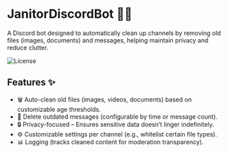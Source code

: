 # JanitorDiscordBot 🤖🧹
A Discord bot designed to automatically clean up channels by removing old files (images, documents) and messages, helping maintain privacy and reduce clutter.

![License](https://img.shields.io/badge/License-MIT-yellow)

## Features ✨
- 🗑️ Auto-clean old files (images, videos, documents) based on customizable age thresholds.
- 📜 Delete outdated messages (configurable by time or message count).
- 🔒 Privacy-focused – Ensures sensitive data doesn’t linger indefinitely.
- ⚙️ Customizable settings per channel (e.g., whitelist certain file types).
- 📊 Logging (tracks cleaned content for moderation transparency).

